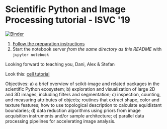 Scientific Python and Image Processing tutorial - ISVC '19
==========================================================

[![Binder](https://mybinder.org/badge.svg)](https://mybinder.org/v2/gh/stefanv/imagexd_scientific_python/master?filepath=index.ipynb)

1. [Follow the preparation instructions](preparation.md)
2. Start the notebook server *from the same directory as this README*
   with `jupyter notebook`

Looking forward to teaching you,
Dani, Alex & Stefan

Look this: [cell tutorial](https://github.com/scikit-image/skimage-tutorials/blob/master/lectures/three_dimensional_image_processing.ipynb)

Objectives: 
a) a brief overview of scikit-image and related packages in the scientific Python ecosystem; 
b) exploration and visualization of large 2D and 3D images, including filters and segmentation; 
c) inspection, counting, and measuring attributes of objects; routines that extract shape, color and texture features; how to use topological description to calculate equidistant boundaries; 
d) data reduction algorithms using priors from image acquisition instruments and/or sample architecture; 
e) parallel data processing pipelines for accelerating image analysis.
